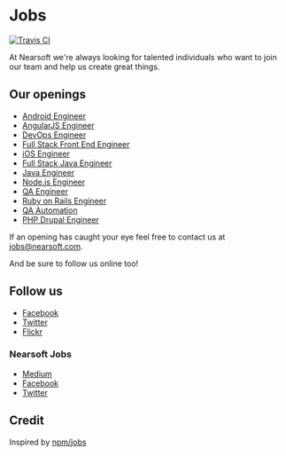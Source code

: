 # Jobs

[![Travis CI](https://img.shields.io/travis/Nearsoft/jobs.svg)](https://travis-ci.org/Nearsoft/jobs)

At Nearsoft we're always looking for talented individuals who want to join our team and help us create great things.

## Our openings

* [Android Engineer](android.md)
* [AngularJS Engineer](angular.md)
* [DevOps Engineer](dev-ops.md)
* [Full Stack Front End Engineer](front-end-full-stack.md)
* [iOS Engineer](ios.md)
* [Full Stack Java Engineer](java-full-stack.md)
* [Java Engineer](java.md)
* [Node.js Engineer](node.md)
* [QA Engineer](qa.md)
* [Ruby on Rails Engineer](RoR-Developer.md)
* [QA Automation](qa-automation.md)
* [PHP Drupal Engineer](php-drupal.md)

If an opening has caught your eye feel free to contact us at [jobs@nearsoft.com](mailto:jobs@nearsoft.com).

And be sure to follow us online too!

## Follow us

* [Facebook](https://www.facebook.com/NearsoftInc)
* [Twitter](https://twitter.com/nearsoft)
* [Flickr](https://www.flickr.com/photos/nearsoft)

### Nearsoft Jobs

* [Medium](https://medium.com/nearsoft-jobs)
* [Facebook](https://www.facebook.com/nearsoftjobs)
* [Twitter](https://twitter.com/NearsoftJobs)

## Credit

Inspired by [npm/jobs](https://github.com/npm/jobs)
